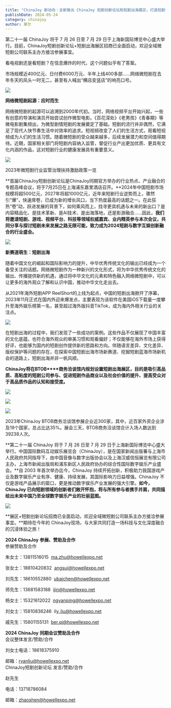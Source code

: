 ```yaml
---
title: "ChinaJoy 新动向：全新推出 ChinaJoy 短剧创新论坛和短剧出海展区，打造短剧创作者的新乐园"
publishDate: 2024-05-24
category: chinajoy
author: 莱尔
---
```


第二十一届 ChinaJoy 将于 7 月 26 日至 7 月 29 日于上海新国际博览中心盛大举行。目前，ChinaJoy短剧创新论坛+短剧出海展区招商已全面启动，欢迎全域微短剧公司联系主办方接洽参展事宜。

看电视剧还是看短剧？在信息爆炸的时代，这个问题似乎有了答案。

市场规模近400亿元、日付费6000万元、半年上线400多部……网络微短剧在去年冬天的风头一时无二，甚至有人喊出“横店变竖店”的响亮口号。

![](https://ec-net-1251389766.cos.ap-shanghai.myqcloud.com/wp-content/uploads/2024/05/20240524132213110.jpg)

**网络微短剧起源：应时而生**

网络微短剧的起源可以追溯到2000年代初。当时，网络视频平台开始兴起，一些有创意的导演和演员开始尝试创作微型电影。《百花深处》《老男孩》《青春期》等微电影剧集频出，为微型剧情短剧的发展奠定了基础。短剧的流行并非偶然，它满足了现代人快节奏生活中对效率的追求。短视频改变了人们的生活方式，观看短视频成为人们的生活习惯。随着微短剧的受众越来越多，后续发展潜力和空间值得期待。近期，国家相关部门将短剧内容纳入监管，督促行业产出更加优质、更具有文化内涵的作品，这对短剧行业的健康发展具有重要意义。

![](https://ec-net-1251389766.cos.ap-shanghai.myqcloud.com/wp-content/uploads/2024/05/20240524132215577.jpg)

2023年微短剧行业监管治理扶持激励政策一览

**首届ChinaJoy短剧创新论坛是ChinaJoy同期官方举办的行业热点、产业融合的专题高峰会议，将于7月25日在上海浦东嘉里酒店召开。**2024年中国短剧市场规模将超500亿元，2027年将超1000亿元，近年来短剧行业逆势而上，骤然引“爆”，快速席卷，已成为新的增长风口，当下热度最高的话题之一。在此狂热“卷”动，跃进发展的背景下，如何乘风而上，找寻更具机遇与未来的新出口？是内容精品化、是技术革新、是AI技术、是出海落地，还是影游融合……因此，**我们将邀请短剧、游戏、视频平台、科技等领域权威嘉宾、业内精英参与本次会议，共同分享与探讨短剧未来发展之路无限可能，致力成为2024短剧与数字互娱创新融合的行业盛会。**

![](https://ec-net-1251389766.cos.ap-shanghai.myqcloud.com/wp-content/uploads/2024/05/20240524132217394-1024x683.jpg)

**新赛道萌生：短剧出海**

随着中国文化的崛起和国际影响力的提升，中华优秀传统文化的输出已经成为一个备受关注的话题。网络微短剧作为一种新兴的文化形式，将为中华优秀传统文化的输出、传播提供新的机遇，通过将中华文化的元素和特色融入网络微短剧中，可以让更多的海外观众了解和认识中国，推动中华文化走出去。

从2021年海外短剧APP ReelShort的上线为起点，中国的短剧出海掀开了序幕，2023年11月正式在国内外迎来爆发点，主要表现为该软件在美国iOS下载量一度攀升至海外娱乐榜第一名，甚至超过海外版抖音TikTok，成为海内外相关行业的关注点。

![](https://ec-net-1251389766.cos.ap-shanghai.myqcloud.com/wp-content/uploads/2024/05/20240524132218512.jpg)

在短剧出海的过程中，我们发现了一些成功的案例。这些作品不仅展现了中国丰富的文化底蕴，也符合海外观众的审美习惯和观看偏好；不仅能够在海外市场上获得好评，也能够为国内的短剧创作提供新的思路和方向。伴随语言差异、文化差异、版权保护等问题的存在，在探索中国短剧出海市场新赛道、挖掘短剧蓝海市场新机会的道路上，短剧出海并非一帆风顺。  
  

**ChinaJoy****将在****BTOB****商务洽谈馆内规划设置短剧出海展区，目的是吸引高品质、高粘度的短剧公司参与、促进短剧作品商业以及社会价值的提升、提高受众对于高品质作品的认知和接受度。**

![](https://ec-net-1251389766.cos.ap-shanghai.myqcloud.com/wp-content/uploads/2024/05/20240524132220954.jpg)

![](https://ec-net-1251389766.cos.ap-shanghai.myqcloud.com/wp-content/uploads/2024/05/20240524132223102.jpg)

![](https://ec-net-1251389766.cos.ap-shanghai.myqcloud.com/wp-content/uploads/2024/05/20240524132225867.jpg)

2023年ChinaJoy BTOB商务洽谈馆参展企业近300家，其中，近百家外资企业涉及19个国家，总占比达35%。展会三天，BTOB商务洽谈馆合计入场人数达到39238人次。

**第二十一届 ChinaJoy 将于 7 月 26 日至 7 月 29 日于上海新国际博览中心盛大举行。中国国际数码互动娱乐展览会（ChinaJoy），是在国家新闻出版署与上海市人民政府共同指导下，由中国音像与数字出版协会以及上海汉威信恒展览有限公司主办，上海市新闻出版局和浦东新区人民政府协办的综合性国际数字娱乐产业盛会。**自 2003 年首次举办迄今，ChinaJoy 持续开拓创新，积极助力我国游戏产业及数字娱乐产业有序、健康、持续发展，其国际影响力日益增强。ChinaJoy 不仅是游戏产品展示的窗口，更是推动数字娱乐产业发展的强大引擎。**如今，ChinaJoy 已向短剧领域的创新者们敞开怀抱，将与所有参与者携手并肩，共同描绘出未来中国乃至全球数字娱乐产业的壮丽蓝图。**

![](https://ec-net-1251389766.cos.ap-shanghai.myqcloud.com/wp-content/uploads/2024/05/20240524132228767-1024x683.png)

**展区+短剧创新论坛招商已全面启动，欢迎全域微短剧公司联系主办方接洽参展事宜。**期待在今年的 ChinaJoy现场，与大家共同打造一场科技与文化深度融合的沉浸体验之旅！

**2024 ChinaJoy** **参展、赞助及合作**  
参展赞助及合作

朱女士：13811516015  ma.zhu@howellexpo.net

张女士：18810420832  angsui@howellexpo.net

刘先生：18610552880  ubaichen@howellexpo.net

师先生：13681583188  ijin@howellexpo.net

杨女士：15321612022  ngyanping@howellexpo.net

刘女士：15810836246  ily\_liu@howellexpo.net

戚先生：15801155131  ber.qi@howellexpo.net

**2024 ChinaJoy** **同期会议赞助及合作**  
会议整体发言/赞助/合作

刘女士电话：18618375910 

邮箱：ryanliu@howellexpo.net  
ChinaJoy短剧创新论坛 发言/赞助/合作

赵先生

电话：13718786084

邮箱：zhaoshen@howellexpo.net
